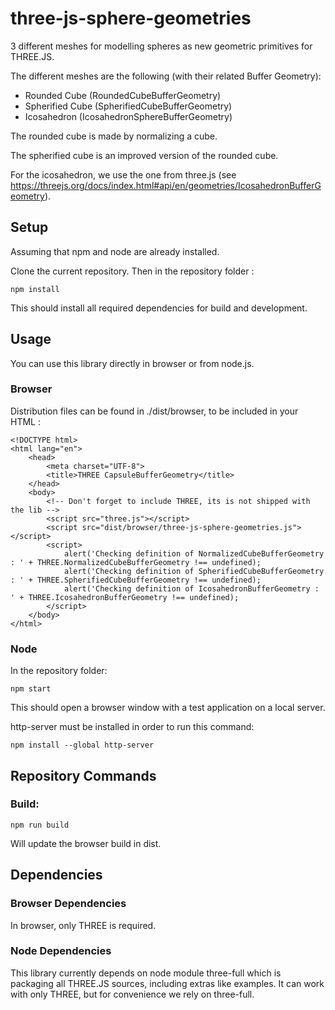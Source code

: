 # three-js-sphere-geometries
3 different meshes for modelling spheres as new geometric primitives for THREE.JS.

The different meshes are the following (with their related Buffer Geometry):
* Rounded Cube (RoundedCubeBufferGeometry)
* Spherified Cube (SpherifiedCubeBufferGeometry)
* Icosahedron (IcosahedronSphereBufferGeometry)

The rounded cube is made by normalizing a cube.

The spherified cube is an improved version of the rounded cube.

For the icosahedron, we use the one from three.js (see https://threejs.org/docs/index.html#api/en/geometries/IcosahedronBufferGeometry).


## Setup
Assuming that npm and node are already installed.

Clone the current repository. Then in the repository folder :

```
npm install
```

This should install all required dependencies for build and development.

## Usage
You can use this library directly in browser or from node.js.

### Browser
Distribution files can be found in ./dist/browser, to be included in your HTML :

```
<!DOCTYPE html>
<html lang="en">
    <head>
        <meta charset="UTF-8">
        <title>THREE CapsuleBufferGeometry</title>
    </head>
    <body>
        <!-- Don't forget to include THREE, its is not shipped with the lib -->
        <script src="three.js"></script>
        <script src="dist/browser/three-js-sphere-geometries.js"></script>
        <script>
            alert('Checking definition of NormalizedCubeBufferGeometry : ' + THREE.NormalizedCubeBufferGeometry !== undefined);
            alert('Checking definition of SpherifiedCubeBufferGeometry : ' + THREE.SpherifiedCubeBufferGeometry !== undefined);
            alert('Checking definition of IcosahedronBufferGeometry : ' + THREE.IcosahedronBufferGeometry !== undefined);
        </script>
    </body>
</html>
```

### Node
In the repository folder:

```
npm start
```

This should open a browser window with a test application on a local server.

http-server must be installed in order to run this command:

```
npm install --global http-server
```

## Repository Commands
### Build:

```
npm run build
```

Will update the browser build in dist.

## Dependencies
### Browser Dependencies
In browser, only THREE is required.

### Node Dependencies
This library currently depends on node module three-full which is packaging all THREE.JS sources, including extras like examples. It can work with only THREE, but for convenience we rely on three-full.
